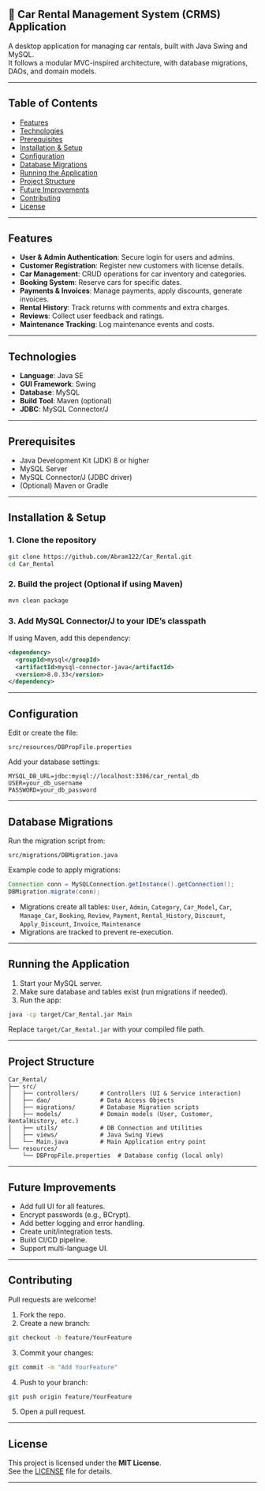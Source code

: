 
## 🚗 Car Rental Management System (CRMS) Application

A desktop application for managing car rentals, built with Java Swing and MySQL.  
It follows a modular MVC-inspired architecture, with database migrations, DAOs, and domain models.

---

## Table of Contents

- [Features](#features)
- [Technologies](#technologies)
- [Prerequisites](#prerequisites)
- [Installation & Setup](#installation--setup)
- [Configuration](#configuration)
- [Database Migrations](#database-migrations)
- [Running the Application](#running-the-application)
- [Project Structure](#project-structure)
- [Future Improvements](#future-improvements)
- [Contributing](#contributing)
- [License](#license)

---

## Features

- **User & Admin Authentication**: Secure login for users and admins.
- **Customer Registration**: Register new customers with license details.
- **Car Management**: CRUD operations for car inventory and categories.
- **Booking System**: Reserve cars for specific dates.
- **Payments & Invoices**: Manage payments, apply discounts, generate invoices.
- **Rental History**: Track returns with comments and extra charges.
- **Reviews**: Collect user feedback and ratings.
- **Maintenance Tracking**: Log maintenance events and costs.

---

## Technologies

- **Language**: Java SE
- **GUI Framework**: Swing
- **Database**: MySQL
- **Build Tool**: Maven (optional)
- **JDBC**: MySQL Connector/J

---

## Prerequisites

- Java Development Kit (JDK) 8 or higher
- MySQL Server
- MySQL Connector/J (JDBC driver)
- (Optional) Maven or Gradle

---

## Installation & Setup

### 1. Clone the repository

```bash
git clone https://github.com/Abram122/Car_Rental.git
cd Car_Rental
```

### 2. Build the project (Optional if using Maven)

```bash
mvn clean package
```

### 3. Add MySQL Connector/J to your IDE’s classpath

If using Maven, add this dependency:

```xml
<dependency>
  <groupId>mysql</groupId>
  <artifactId>mysql-connector-java</artifactId>
  <version>8.0.33</version>
</dependency>
```

---

## Configuration

Edit or create the file:

```
src/resources/DBPropFile.properties
```

Add your database settings:

```properties
MYSQL_DB_URL=jdbc:mysql://localhost:3306/car_rental_db
USER=your_db_username
PASSWORD=your_db_password
```

---

## Database Migrations

Run the migration script from:

```
src/migrations/DBMigration.java
```

Example code to apply migrations:

```java
Connection conn = MySQLConnection.getInstance().getConnection();
DBMigration.migrate(conn);
```

- Migrations create all tables: `User`, `Admin`, `Category`, `Car_Model`, `Car`, `Manage_Car`, `Booking`, `Review`, `Payment`, `Rental_History`, `Discount`, `Apply_Discount`, `Invoice`, `Maintenance`
- Migrations are tracked to prevent re-execution.

---

## Running the Application

1. Start your MySQL server.
2. Make sure database and tables exist (run migrations if needed).
3. Run the app:

```bash
java -cp target/Car_Rental.jar Main
```

Replace `target/Car_Rental.jar` with your compiled file path.

---

## Project Structure

```plaintext
Car_Rental/
├── src/
│   ├── controllers/      # Controllers (UI & Service interaction)
│   ├── dao/              # Data Access Objects
│   ├── migrations/       # Database Migration scripts
│   ├── models/           # Domain models (User, Customer, RentalHistory, etc.)
│   ├── utils/            # DB Connection and Utilities
│   ├── views/            # Java Swing Views
│   └── Main.java         # Main Application entry point
└── resources/
    └── DBPropFile.properties  # Database config (local only)
```

---

## Future Improvements

- Add full UI for all features.
- Encrypt passwords (e.g., BCrypt).
- Add better logging and error handling.
- Create unit/integration tests.
- Build CI/CD pipeline.
- Support multi-language UI.

---

## Contributing

Pull requests are welcome!

1. Fork the repo.
2. Create a new branch:

```bash
git checkout -b feature/YourFeature
```

3. Commit your changes:

```bash
git commit -m "Add YourFeature"
```

4. Push to your branch:

```bash
git push origin feature/YourFeature
```

5. Open a pull request.

---

## License

This project is licensed under the **MIT License**.  
See the [LICENSE](LICENSE) file for details.

---
```
